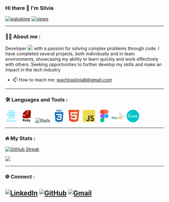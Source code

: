 ### Hi there 👋 I'm Silvia 

<!--
**Silvia-Wachira/Silvia-Wachira** is a ✨ _special_ ✨ repository because its `README.md` (this file) appears on your GitHub profile.

Here are some ideas to get you started:

- 🔭 I’m currently working on ...
- 🌱 I’m currently learning ...
- 👯 I’m looking to collaborate on ...
- 🤔 I’m looking for help with ...
- 💬 Ask me about ...
- 📫 How to reach me: ...
- 😄 Pronouns: ...
- ⚡ Fun fact: ...
-->
[![wakatime](https://wakatime.com/badge/user/3b3b5c79-ac4b-406a-a0cb-b35fee3592ec.svg)](https://wakatime.com/@3b3b5c79-ac4b-406a-a0cb-b35fee3592ec)
<a href="https://github.com/Silvia-Wachira"><img alt="views" title="Github views" src="https://komarev.com/ghpvc/?username=Silvia-Wachira&style=flat-square" /></a>
<br/>

---
### :woman_technologist: About me :
Developer <img src="https://media.giphy.com/media/WUlplcMpOCEmTGBtBW/giphy.gif" width="30"> with a passion for solving complex problems through code. I have completed several projects, both individually and in team environments, showcasing my ability to learn quickly and work effectively with others. Seeking opportunities to further develop my skills and make an impact in the tech industry
- 📫 How to reach me: wachirasilvia8@gmail.com
---
### :hammer_and_wrench: Languages and Tools :


<div>
  <img src="https://github.com/devicons/devicon/blob/master/icons/react/react-original-wordmark.svg" title="React" alt="React" width="40" height="40"/>&nbsp;
  <img src="https://github.com/devicons/devicon/blob/master/icons/ruby/ruby-original-wordmark.svg" title="Ruby" alt="Ruby" width="40" height="40"/>&nbsp;
  <img src="https://cdn.jsdelivr.net/gh/devicons/devicon/icons/rails/rails-original-wordmark.svg" title="Rails" alt="Rails" width="40" height="40"/>&nbsp;
  <img src="https://github.com/devicons/devicon/blob/master/icons/css3/css3-plain-wordmark.svg"  title="CSS3" alt="CSS" width="40" height="40"/>&nbsp;
  <img src="https://github.com/devicons/devicon/blob/master/icons/html5/html5-original.svg" title="HTML5" alt="HTML" width="40" height="40"/>&nbsp;
  <img src="https://github.com/devicons/devicon/blob/master/icons/javascript/javascript-original.svg" title="JavaScript" alt="JavaScript" width="40" height="40"/>&nbsp;
  <img src="https://github.com/devicons/devicon/blob/master/icons/figma/figma-original.svg" title="Figma" **alt="Figma" width="40" height="40"/>
  <img src="https://github.com/devicons/devicon/blob/master/icons/mysql/mysql-original-wordmark.svg" title="MySQL"  alt="MySQL" width="40" height="40"/>&nbsp;
  <img src="https://github.com/devicons/devicon/blob/master/icons/canva/canva-original.svg" title="Canva" **alt="Canva" width="40" height="40"/>
  </div>
  
  --- 
  
  ### :fire: My Stats : 
  [![GitHub Streak](http://github-readme-streak-stats.herokuapp.com?user=Silvia-Wachira&theme=dark&&count_private=truebackground=000000&display=flex)](https://git.io/streak-stats)

<p display= "flex">
  <!--Streak-->
  <img align="top" src="https://github-readme-stats.vercel.app/api/top-langs/?username=Silvia-Wachira&langs_count=8&count_private=true&layout=compact&theme=light"/>
</p>

---
### 🌐 Connect :
<a href="https://www.linkedin.com/in/silvia-wachira-787286186/"><img title="LinkedIn" src="https://img.shields.io/badge/LinkedIn-0077B5?style=for-the-badge&logo=linkedin&logoColor=white"/></a>
<a href="https://github.com/Silvia-Wachira"><img title="GitHub" src="https://img.shields.io/badge/GitHub-100000?style=for-the-badge&logo=github&logoColor=white"/></a>
<a href="wachirasilvia8@gmail.com"><img title="Gmail" src="https://img.shields.io/badge/Gmail-D14836?style=for-the-badge&logo=gmail&logoColor=white"/></a>
---
